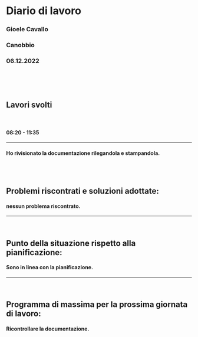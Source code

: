 # **Diario di lavoro**

### **Gioele Cavallo**
### Canobbio
### 06.12.2022
<br><br><br>


## **Lavori svolti**

<br>

#### 08:20 - 11:35
---
#### Ho rivisionato la documentazione rilegandola e stampandola.

<br>
<br>

## **Problemi riscontrati e soluzioni adottate:**
#### nessun problema riscontrato.

---
<br>

## **Punto della situazione rispetto alla pianificazione:**
#### Sono in linea con la pianificazione.
---
<br>

## **Programma di massima per la prossima giornata di lavoro:**
#### Ricontrollare la documentazione.
